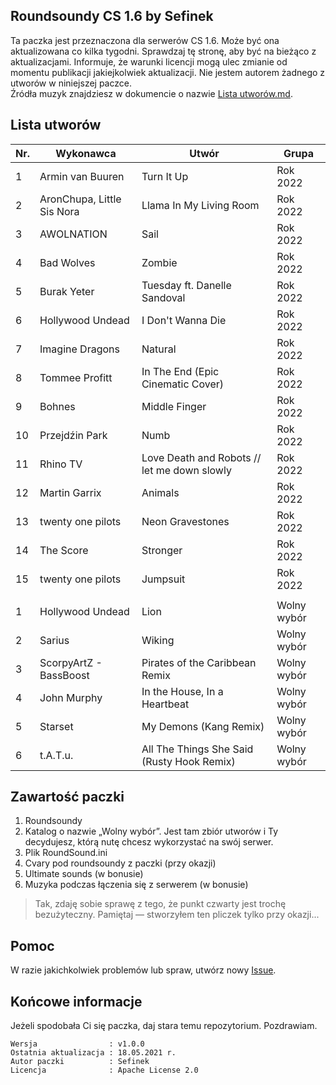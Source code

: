 ## Roundsoundy CS 1.6 by Sefinek
Ta paczka jest przeznaczona dla serwerów CS 1.6. Może być ona aktualizowana co kilka tygodni. Sprawdzaj tę stronę, aby być na bieżąco z aktualizacjami.
Informuje, że warunki licencji mogą ulec zmianie od momentu publikacji jakiejkolwiek aktualizacji. Nie jestem autorem żadnego z utworów w niniejszej paczce.  
Źródła muzyk znajdziesz w dokumencie o nazwie [Lista utworów.md](https://github.com/sefinek24/cs16-roundsounds/blob/master/Roundsound/%5B1%5D%20Rok%202022/Lista%20utwor%C3%B3w.md).  
  
## Lista utworów
| Nr. | Wykonawca                  | Utwór                                        | Grupa       |
|-----|----------------------------|----------------------------------------------|-------------|
| 1   | Armin van Buuren           | Turn It Up                                   | Rok 2022    |
| 2   | AronChupa, Little Sis Nora | Llama In My Living Room                      | Rok 2022    |
| 3   | AWOLNATION                 | Sail                                         | Rok 2022    |
| 4   | Bad Wolves                 | Zombie                                       | Rok 2022    |
| 5   | Burak Yeter                | Tuesday ft. Danelle Sandoval                 | Rok 2022    |
| 6   | Hollywood Undead           | I Don't Wanna Die                            | Rok 2022    |
| 7   | Imagine Dragons            | Natural                                      | Rok 2022    |
| 8   | Tommee Profitt             | In The End (Epic Cinematic Cover)            | Rok 2022    |
| 9   | Bohnes                     | Middle Finger                                | Rok 2022    |
| 10  | Przejdźin Park             | Numb                                         | Rok 2022    |
| 11  | Rhino TV                   | Love Death and Robots // let me down slowly  | Rok 2022    |
| 12  | Martin Garrix              | Animals                                      | Rok 2022    |
| 13  | twenty one pilots          | Neon Gravestones                             | Rok 2022    |
| 14  | The Score                  | Stronger                                     | Rok 2022    |
| 15  | twenty one pilots          | Jumpsuit                                     | Rok 2022    |
|     |                            |                                              |             |
| 1   | Hollywood Undead           | Lion                                         | Wolny wybór |
| 2   | Sarius                     | Wiking                                       | Wolny wybór |
| 3   | ScorpyArtZ - BassBoost     | Pirates of the Caribbean Remix               | Wolny wybór |
| 4   | John Murphy                | In the House, In a Heartbeat                 | Wolny wybór |
| 5   | Starset                    | My Demons (Kang Remix)                       | Wolny wybór |
| 6   | t.A.T.u.                   | All The Things She Said (Rusty Hook Remix)   | Wolny wybór |

## Zawartość paczki
1. Roundsoundy  
2. Katalog o nazwie „Wolny wybór”. Jest tam zbiór utworów i Ty decydujesz, którą nutę chcesz wykorzystać na swój serwer.
3. Plik RoundSound.ini  
4. Cvary pod roundsoundy z paczki (przy okazji)  
5. Ultimate sounds (w bonusie)  
6. Muzyka podczas łączenia się z serwerem (w bonusie)  
  
> Tak, zdaję sobie sprawę z tego, że punkt czwarty jest trochę bezużyteczny. Pamiętaj — stworzyłem ten pliczek tylko przy okazji...
  
## Pomoc
W razie jakichkolwiek problemów lub spraw, utwórz nowy [Issue](https://github.com/sefinek24/cs16-roundsounds/issues/new).

## Końcowe informacje
Jeżeli spodobała Ci się paczka, daj stara temu repozytorium. Pozdrawiam.

```
Wersja                : v1.0.0  
Ostatnia aktualizacja : 18.05.2021 r.  
Autor paczki          : Sefinek  
Licencja              : Apache License 2.0
```